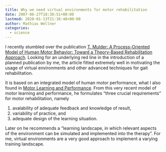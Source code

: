 ```yaml
---
title: Why we need virtual environments for motor rehabilitation
date: 2007-06-27T18:30:51+00:00
lastmod: 2020-01-13T21:38:48+00:00
author: Mathias Wellner
categories:
  - science
---
```

I recently stumbled over the publication [T. Mulder: A Process-Oriented Model of Human Motor Behavior: Toward a Theory-Based Rehabilitation Approach](http://www.citeulike.org/user/wellnair/article/1416712). Looking for an underlying red line in the introduction of a planned publication by me, the article fitted extremely well in motivating the usage of virtual environments and other advanced techniques for gait rehabilitation.

It is based on an integrated model of human motor performance, what I also found in [Motor Learning and Performance](http://www.citeulike.org/user/wellnair/article/480365). From this very recent model of motor learning and performance, he formulates &#8220;three crucial requirements&#8221; for motor rehabilitation, namely

  1. avalability of adequate feedback and knowledge of result,
  2. variability of practice, and
  3. adequate design of the learning situation.

Later on he recommends a &#8220;learning landscape, in which relevant aspects of the environment can be simulated and implemented into the therapy&#8221;. For me, virtual environments are a very good approach to implement a varying training landscape.